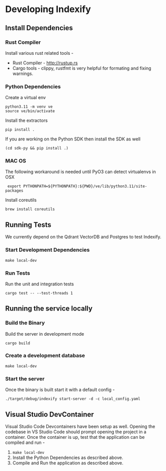 # Developing Indexify

## Install Dependencies

### Rust Compiler
Install various rust related tools - 
* Rust Compiler - http://rustup.rs
* Cargo tools - clippy, rustfmt is very helpful for formating and fixing warnings.

### Python Dependencies
Create a virtual env 
```
python3.11 -m venv ve
source ve/bin/activate
```
Install the  extractors
```
pip install .
```
If you are working on the Python SDK then install the SDK as well 
```
(cd sdk-py && pip install .)
```

### MAC OS
The following workaround is needed until PyO3 can detect virtualenvs in OSX
```
 export PYTHONPATH=${PYTHONPATH}:${PWD}/ve/lib/python3.11/site-packages
```

Install coreutils 
```
brew install coreutils
```

## Running Tests
We currently depend on the Qdrant VectorDB and Postgres to test Indexify. 

### Start Development Dependencies
```
make local-dev
```

### Run Tests
Run the unit and integration tests
```
cargo test -- --test-threads 1
```

## Running the service locally 

### Build the Binary
Build the server in development mode 
```
cargo build
```

### Create a development database
```
make local-dev
```

### Start the server
Once the binary is built start it with a default config -
```
./target/debug/indexify start-server -d -c local_config.yaml
```

## Visual Studio DevContainer
Visual Studio Code Devcontainers have been setup as well. Opening the codebase in VS Studio Code should prompt opening the project in a container. Once the container is up, test that the application can be compiled and run -

1. `make local-dev`
2. Install the Python Dependencies as described above.
3. Compile and Run the application as described above.
